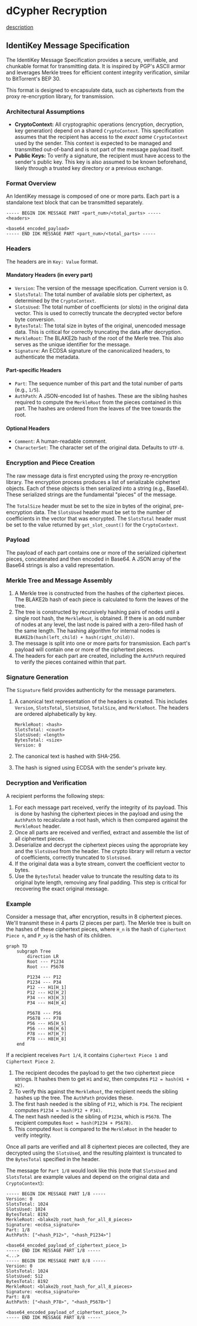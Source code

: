 # dCypher Recryption

[description](https://identikey.io/recryption)

## IdentiKey Message Specification

The IdentiKey Message Specification provides a secure, verifiable, and chunkable format for transmitting data. It is inspired by PGP's ASCII armor and leverages Merkle trees for efficient content integrity verification, similar to BitTorrent's BEP 30.

This format is designed to encapsulate data, such as ciphertexts from the proxy re-encryption library, for transmission.

### Architectural Assumptions

* **CryptoContext:** All cryptographic operations (encryption, decryption, key generation) depend on a shared `CryptoContext`. This specification assumes that the recipient has access to the *exact same* `CryptoContext` used by the sender. This context is expected to be managed and transmitted out-of-band and is not part of the message payload itself.
* **Public Keys:** To verify a signature, the recipient must have access to the sender's public key. This key is also assumed to be known beforehand, likely through a trusted key directory or a previous exchange.

### Format Overview

An IdentiKey message is composed of one or more parts. Each part is a standalone text block that can be transmitted separately.

```text
----- BEGIN IDK MESSAGE PART <part_num>/<total_parts> -----
<headers>

<base64_encoded_payload>
----- END IDK MESSAGE PART <part_num>/<total_parts> -----
```

### Headers

The headers are in `Key: Value` format.

#### Mandatory Headers (in every part)

* `Version`: The version of the message specification. Current version is 0.
* `SlotsTotal`: The total number of available slots per ciphertext, as determined by the `CryptoContext`.
* `SlotsUsed`: The total number of coefficients (or slots) in the original data vector. This is used to correctly truncate the decrypted vector before byte conversion.
* `BytesTotal`: The total size in bytes of the original, unencoded message data. This is critical for correctly truncating the data after decryption.
* `MerkleRoot`: The BLAKE2b hash of the root of the Merle tree. This also serves as the unique identifier for the message.
* `Signature`: An ECDSA signature of the canonicalized headers, to authenticate the metadata.

#### Part-specific Headers

* `Part`: The sequence number of this part and the total number of parts (e.g., `1/5`).
* `AuthPath`: A JSON-encoded list of hashes. These are the sibling hashes required to compute the `MerkleRoot` from the pieces contained in this part. The hashes are ordered from the leaves of the tree towards the root.

#### Optional Headers

* `Comment`: A human-readable comment.
* `CharacterSet`: The character set of the original data. Defaults to `UTF-8`.

### Encryption and Piece Creation

The raw message data is first encrypted using the proxy re-encryption library. The encryption process produces a list of serializable ciphertext objects. Each of these objects is then serialized into a string (e.g., Base64). These serialized strings are the fundamental "pieces" of the message.

The `TotalSize` header must be set to the size in bytes of the original, pre-encryption data. The `SlotsUsed` header must be set to the number of coefficients in the vector that was encrypted. The `SlotsTotal` header must be set to the value returned by `get_slot_count()` for the `CryptoContext`.

### Payload

The payload of each part contains one or more of the serialized ciphertext pieces, concatenated and then encoded in Base64. A JSON array of the Base64 strings is also a valid representation.

### Merkle Tree and Message Assembly

1. A Merkle tree is constructed from the hashes of the ciphertext pieces. The BLAKE2b hash of each piece is calculated to form the leaves of the tree.
2. The tree is constructed by recursively hashing pairs of nodes until a single root hash, the `MerkleRoot`, is obtained. If there is an odd number of nodes at any level, the last node is paired with a zero-filled hash of the same length. The hashing algorithm for internal nodes is `BLAKE2b(hash(left_child) + hash(right_child))`.
3. The message is split into one or more parts for transmission. Each part's payload will contain one or more of the ciphertext pieces.
4. The headers for each part are created, including the `AuthPath` required to verify the pieces contained within that part.

### Signature Generation

The `Signature` field provides authenticity for the message parameters.

1. A canonical text representation of the headers is created. This includes `Version`, `SlotsTotal`, `SlotsUsed`, `TotalSize`, and `MerkleRoot`. The headers are ordered alphabetically by key.

    ```
    MerkleRoot: <hash>
    SlotsTotal: <count>
    SlotsUsed: <length>
    BytesTotal: <size>
    Version: 0
    ```

2. The canonical text is hashed with SHA-256.
3. The hash is signed using ECDSA with the sender's private key.

### Decryption and Verification

A recipient performs the following steps:

1. For each message part received, verify the integrity of its payload. This is done by hashing the ciphertext pieces in the payload and using the `AuthPath` to recalculate a root hash, which is then compared against the `MerkleRoot` header.
2. Once all parts are received and verified, extract and assemble the list of all ciphertext pieces.
3. Deserialize and decrypt the ciphertext pieces using the appropriate key and the `SlotsUsed` from the header. The crypto library will return a vector of coefficients, correctly truncated to `SlotsUsed`.
4. If the original data was a byte stream, convert the coefficient vector to bytes.
5. Use the `BytesTotal` header value to truncate the resulting data to its original byte length, removing any final padding. This step is critical for recovering the exact original message.

### Example

Consider a message that, after encryption, results in 8 ciphertext pieces. We'll transmit these in 4 parts (2 pieces per part). The Merkle tree is built on the hashes of these ciphertext pieces, where `H_n` is the hash of `Ciphertext Piece n`, and `P_xy` is the hash of its children.

```mermaid
graph TD
    subgraph Tree
        direction LR
        Root --- P1234
        Root --- P5678

        P1234 --- P12
        P1234 --- P34
        P12 --- H1[H_1]
        P12 --- H2[H_2]
        P34 --- H3[H_3]
        P34 --- H4[H_4]

        P5678 --- P56
        P5678 --- P78
        P56 --- H5[H_5]
        P56 --- H6[H_6]
        P78 --- H7[H_7]
        P78 --- H8[H_8]
    end
```

If a recipient receives `Part 1/4`, it contains `Ciphertext Piece 1` and `Ciphertext Piece 2`.

1. The recipient decodes the payload to get the two ciphertext piece strings. It hashes them to get `H1` and `H2`, then computes `P12 = hash(H1 + H2)`.
2. To verify this against the `MerkleRoot`, the recipient needs the sibling hashes up the tree. The `AuthPath` provides these.
3. The first hash needed is the sibling of `P12`, which is `P34`. The recipient computes `P1234 = hash(P12 + P34)`.
4. The next hash needed is the sibling of `P1234`, which is `P5678`. The recipient computes `Root = hash(P1234 + P5678)`.
5. This computed `Root` is compared to the `MerkleRoot` in the header to verify integrity.

Once all parts are verified and all 8 ciphertext pieces are collected, they are decrypted using the `SlotsUsed`, and the resulting plaintext is truncated to the `BytesTotal` specified in the header.

The message for `Part 1/8` would look like this (note that `SlotsUsed` and `SlotsTotal` are example values and depend on the original data and `CryptoContext`):

```text
----- BEGIN IDK MESSAGE PART 1/8 -----
Version: 0
SlotsTotal: 1024
SlotsUsed: 1024
BytesTotal: 8192
MerkleRoot: <blake2b_root_hash_for_all_8_pieces>
Signature: <ecdsa_signature>
Part: 1/8
AuthPath: ["<hash_P12>", "<hash_P1234>"]

<base64_encoded_payload_of_ciphertext_piece_1>
----- END IDK MESSAGE PART 1/8 -----
<...>
----- BEGIN IDK MESSAGE PART 8/8 -----
Version: 0
SlotsTotal: 1024
SlotsUsed: 512
BytesTotal: 8192
MerkleRoot: <blake2b_root_hash_for_all_8_pieces>
Signature: <ecdsa_signature>
Part: 8/8
AuthPath: ["<hash_P78>", "<hash_P5678>"]

<base64_encoded_payload_of_ciphertext_piece_7>
----- END IDK MESSAGE PART 8/8 -----
```

